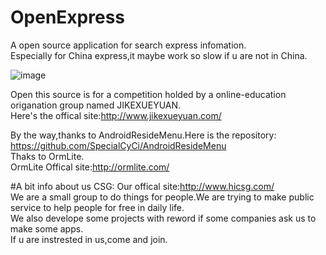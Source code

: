# OpenExpress
A open source application for search express infomation.<br>
Especially for China express,it maybe work so slow if u are not in China.<br>

![image](https://github.com/arjinmc/OpenExpress/blob/master/OpenExpress/images/demo.png)  

Open this source is for a competition holded by a online-education origanation group named JIKEXUEYUAN.<br>
Here's the offical site:<a href="http://www.jikexueyuan.com/">http://www.jikexueyuan.com/</a>

By the way,thanks to AndroidResideMenu.Here is the repository:  
<a href="https://github.com/SpecialCyCi/AndroidResideMenu">https://github.com/SpecialCyCi/AndroidResideMenu</a>  
Thaks to OrmLite.  
OrmLite Offical site:<a href="http://ormlite.com/">http://ormlite.com/</a>  

#A bit info about us CSG:
Our offical site:<a href="http://www.hicsg.com/">http://www.hicsg.com/</a><br>
We are a small group to do things for people.We are trying to make public service to help people for free in daily life.<br>
We also develope some projects with reword if some companies ask us to make some apps.<br>
If u are instrested in us,come and join.
